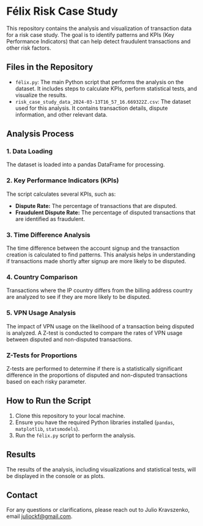 # Félix Risk Case Study

This repository contains the analysis and visualization of transaction data for a risk case study. The goal is to identify patterns and KPIs (Key Performance Indicators) that can help detect fraudulent transactions and other risk factors.

## Files in the Repository

- `félix.py`: The main Python script that performs the analysis on the dataset. It includes steps to calculate KPIs, perform statistical tests, and visualize the results.
- `risk_case_study_data_2024-03-13T16_57_16.669322Z.csv`: The dataset used for this analysis. It contains transaction details, dispute information, and other relevant data.

## Analysis Process

### 1. Data Loading
The dataset is loaded into a pandas DataFrame for processing.

### 2. Key Performance Indicators (KPIs)
The script calculates several KPIs, such as:
- **Dispute Rate:** The percentage of transactions that are disputed.
- **Fraudulent Dispute Rate:** The percentage of disputed transactions that are identified as fraudulent.

### 3. Time Difference Analysis
The time difference between the account signup and the transaction creation is calculated to find patterns. This analysis helps in understanding if transactions made shortly after signup are more likely to be disputed.

### 4. Country Comparison
Transactions where the IP country differs from the billing address country are analyzed to see if they are more likely to be disputed.

### 5. VPN Usage Analysis
The impact of VPN usage on the likelihood of a transaction being disputed is analyzed. A Z-test is conducted to compare the rates of VPN usage between disputed and non-disputed transactions.

### Z-Tests for Proportions
Z-tests are performed to determine if there is a statistically significant difference in the proportions of disputed and non-disputed transactions based on each risky parameter.

## How to Run the Script

1. Clone this repository to your local machine.
2. Ensure you have the required Python libraries installed (`pandas`, `matplotlib`, `statsmodels`).
3. Run the `félix.py` script to perform the analysis.

## Results
The results of the analysis, including visualizations and statistical tests, will be displayed in the console or as plots.

## Contact
For any questions or clarifications, please reach out to Julio Kravszenko, email juliockf@gmail.com.
